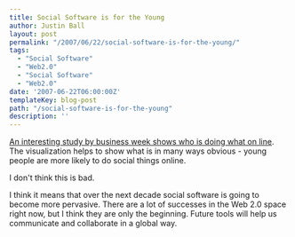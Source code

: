 ```yaml
---
title: Social Software is for the Young
author: Justin Ball
layout: post
permalink: "/2007/06/22/social-software-is-for-the-young/"
tags:
  - "Social Software"
  - "Web2.0"
  - "Social Software"
  - "Web2.0"
date: '2007-06-22T06:00:00Z'
templateKey: blog-post
path: "/social-software-is-for-the-young"
description: ''
---
```


[An interesting study by business week shows who is doing what on line][1]. The visualization helps to show what is in many ways obvious - young people are more likely to do social things online.

 [1]: http://www.businessweek.com/magazine/content/07_24/b4038405.htm

I don't think this is bad.

I think it means that over the next decade social software is going to become more pervasive. There are a lot of successes in the Web 2.0 space right now, but I think they are only the beginning. Future tools will help us communicate and collaborate in a global way.
